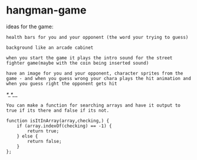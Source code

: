 # hangman-game

ideas for the game:

	health bars for you and your opponent (the word your trying to guess)

	background like an arcade cabinet

	when you start the game it plays the intro sound for the street fighter game(maybe with the coin being inserted sound)

	have an image for you and your opponent, character sprites from the game - and when you guess wrong your chara plays the hit animation and when you guess right the opponent gets hit


_*_*_*_*_*_*_

	You can make a function for searching arrays and have it output to true if its there and false if its not.

	function isItInArray(array,checking,) {
		if (array.indexOf(checking) == -1) {
			return true;
		} else {
			return false;
		}
	};